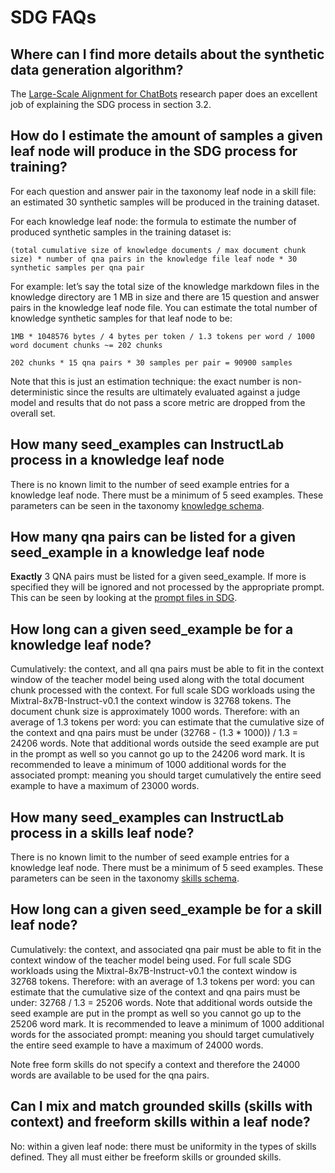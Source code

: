 # SDG FAQs

## Where can I find more details about the synthetic data generation algorithm?

The [Large-Scale Alignment for ChatBots](https://arxiv.org/pdf/2403.01081) research paper does an excellent job of explaining the SDG process in section 3.2.

## How do I estimate the amount of samples a given leaf node will produce in the SDG process for training?

For each question and answer pair in the taxonomy leaf node in a skill file: an estimated 30 synthetic samples will be produced in the training dataset.  

For each knowledge leaf node: the formula to estimate the number of produced synthetic samples in the training dataset is:

```text
(total cumulative size of knowledge documents / max document chunk size) * number of qna pairs in the knowledge file leaf node * 30 synthetic samples per qna pair
```

For example: let’s say the total size of the knowledge markdown files in the knowledge directory are 1 MB in size and there are 15 question and answer pairs in the knowledge leaf node file. You can estimate the total number of knowledge synthetic samples for that leaf node to be:

```text
1MB * 1048576 bytes / 4 bytes per token / 1.3 tokens per word / 1000 word document chunks ~= 202 chunks

202 chunks * 15 qna pairs * 30 samples per pair = 90900 samples
```

Note that this is just an estimation technique: the exact number is non-deterministic since the results are ultimately evaluated against a judge model and results that do not pass a score metric are dropped from the overall set.

## How many seed_examples can InstructLab process in a knowledge leaf node

There is no known limit to the number of seed example entries for a knowledge leaf node. There must be a minimum of 5 seed examples. These parameters can be seen in the taxonomy [knowledge schema](https://github.com/instructlab/schema/blob/main/src/instructlab/schema/v3/knowledge.json).

## How many qna pairs can be listed for a given seed_example in a knowledge leaf node

**Exactly** 3 QNA pairs must be listed for a given seed_example. If more is specified they will be ignored and not processed by the appropriate prompt. This can be seen by looking at the [prompt files in SDG](/src/instructlab/sdg/configs/knowledge/simple_generate_qa.yaml#L21-L28).

## How long can a given seed_example be for a knowledge leaf node?

Cumulatively: the context, and all qna pairs must be able to fit in the context window of the teacher model being used along with the total document chunk processed with the context. For full scale SDG workloads using the Mixtral-8x7B-Instruct-v0.1 the context window is 32768 tokens. The document chunk size is  approximately 1000 words. Therefore: with an average of 1.3 tokens per word: you can estimate that the cumulative size of the context and qna pairs must be under  (32768 - (1.3 * 1000)) / 1.3 = 24206 words. Note that additional words outside the seed example are put in the prompt as well so you cannot go up to the 24206 word mark. It is recommended to leave a minimum of 1000 additional words for the associated prompt: meaning you should target cumulatively the entire seed example to have a maximum of 23000 words.

## How many seed_examples can InstructLab process in a skills leaf node?

There is no known limit to the number of seed example entries for a knowledge leaf node. There must be a minimum of 5 seed examples. These parameters can be seen in the taxonomy [skills schema](https://github.com/instructlab/schema/blob/main/src/instructlab/schema/v3/compositional_skills.json#L31>).

## How long can a given seed_example be for a skill leaf node?

Cumulatively: the context, and associated qna pair must be able to fit in the context window of the teacher model being used. For full scale SDG workloads using the Mixtral-8x7B-Instruct-v0.1 the context window is 32768 tokens. Therefore: with an average of 1.3 tokens per word: you can estimate that the cumulative size of the context and qna pairs must be under: 32768 / 1.3 = 25206 words. Note that additional words outside the seed example are put in the prompt as well so you cannot go up to the 25206 word mark. It is recommended to leave a minimum of 1000 additional words for the associated prompt: meaning you should target cumulatively the entire seed example to have a maximum of 24000 words.

Note free form skills do not specify a context and therefore the 24000 words are available to be used for the qna pairs.

## Can I mix and match grounded skills (skills with context) and freeform skills within a leaf node?

No: within a given leaf node: there must be uniformity in the types of skills defined. They all must either be freeform skills or grounded skills.
